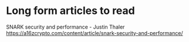 # Long form articles to read
SNARK security and performance - Justin Thaler
https://a16zcrypto.com/content/article/snark-security-and-performance/

